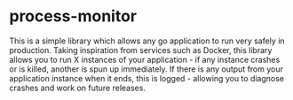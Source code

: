 # process-monitor
This is a simple library which allows any go application to run very safely in production. Taking inspiration from services such as Docker, this library allows you to run X instances of your application - if any instance crashes or is killed, another is spun up immediately. If there is any output from your application instance when it ends, this is logged - allowing you to diagnose crashes and work on future releases.
